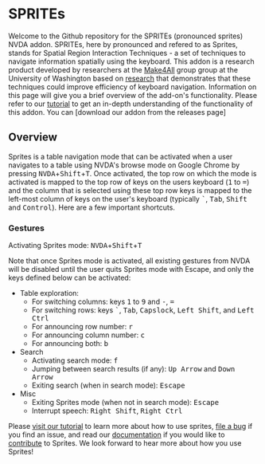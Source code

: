 # SPRITEs
Welcome to the Github repository for the SPRITEs (pronounced sprites) NVDA addon. SPRITEs, here by pronounced and refered to as Sprites, stands for Spatial Region Interaction Techniques - a set of techniques to navigate information spatially using the keyboard. This addon is a research product developed by researchers at the [Make4All](https://make4all.org/) group group at the University of Washington based on [research](https://make4all.org/portfolio/nonvisual-interaction-techniques-at-the-keyboard-surface/) that demonstrates that these techniques could improve efficiency of keyboard navigation. Information on this page will give you a brief overview of the add-on's functionality. Please refer to our [tutorial](https://make4all.github.io/sprites/tutorial/tutorial.html) to get an in-depth understanding of the functionality of this addon. You can [download our addon from the releases page]

## Overview

Sprites is a table navigation mode that can be activated when a user navigates to a table using NVDA's browse mode on Google Chrome by pressing <kbd>NVDA</kbd>+<kbd>Shift</kbd>+<kbd>T</kbd>. Once activated, the top row on which the mode is activated is mapped to the top row of keys on the users keyboard (<kbd>1</kbd> to <kbd>=</kbd>) and the column that is selected using these top row keys is mapped to the left-most column of keys on the user's keyboard (typically <kbd>`</kbd>, <kbd>Tab</kbd>, <kbd>Shift</kbd> and <kbd>Control</kbd>). Here are a few important shortcuts.

### Gestures

Activating Sprites mode: <kbd>NVDA</kbd>+<kbd>Shift</kbd>+<kbd>T</kbd>

Note that once Sprites mode is activated, all existing gestures from NVDA will be disabled until the user quits Sprites mode with Escape, and only the keys defined below can be activated:

* Table exploration:
    * For switching columns: keys <kbd>1</kbd> to <kbd>9</kbd> and <kbd>-</kbd>, <kbd>=</kbd>
    * For switching rows: keys <kbd>`</kbd>, <kbd>Tab</kbd>, <kbd>Capslock</kbd>, <kbd>Left Shift</kbd>, and <kbd>Left Ctrl</kbd> 
    * For announcing row number: <kbd>r</kbd>
    * For announcing column number: <kbd>c</kbd>
    * For announcing both: <kbd>b</kbd>
* Search
    * Activating search mode: <kbd>f</kbd>
    * Jumping between search results (if any): <kbd>Up Arrow</kbd> and <kbd>Down Arrow</kbd>
    * Exiting search (when in search mode): <kbd>Escape</kbd>
* Misc
    * Exiting Sprites mode (when not in search mode): <kbd>Escape</kbd>
    * Interrupt speech: <kbd>Right Shift</kbd>, <kbd>Right Ctrl</kbd>

Please [visit our tutorial](https://make4all.github.io/sprites/tutorial/tutorial.html) to learn more about how to use sprites, [file a bug](https://github.com/make4all/sprites/issues) if you find an issue, and read our [documentation](https://github.com/make4all/sprites/wiki/internals) if you would like to [contribute](https://github.com/make4all/sprites/wiki/contributing) to Sprites. We look forward to hear more about how you use Sprites!
